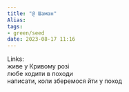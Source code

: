```yaml
---
title: "@ Шаман"
Alias: 
tags:
- green/seed
date: 2023-08-17 11:16
---
```

Links:  
живе у Кривому розі  
любе ходити в походи  
написати, коли зберемося йти у поход